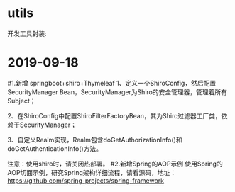 # utils
开发工具封装:

# 2019-09-18  
#1.新增 springboot+shiro+Thymeleaf
1、定义一个ShiroConfig，然后配置SecurityManager Bean，SecurityManager为Shiro的安全管理器，管理着所有Subject；
 
2、在ShiroConfig中配置ShiroFilterFactoryBean，其为Shiro过滤器工厂类，依赖于SecurityManager；
 
3、自定义Realm实现，Realm包含doGetAuthorizationInfo()和doGetAuthenticationInfo()方法。

注意：使用shiro时，请关闭热部署。
#2.新增Spring的AOP示例
使用Spring的AOP切面示例，研究Spring架构详细流程，请看源码，地址：https://github.com/spring-projects/spring-framework
